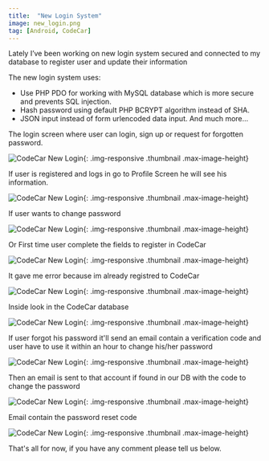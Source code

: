 ```yaml
---
title:  "New Login System"
image: new_login.png
tag: [Android, CodeCar]
---
```


Lately I’ve been working on new login system secured and connected to my database to register user and update their information

The new login system uses:

*   Use PHP PDO for working with MySQL database which is more secure and prevents SQL injection.
*   Hash password using default PHP BCRYPT algorithm instead of SHA.
*   JSON input instead of form urlencoded data input.
And much more...

The login screen where user can login, sign up or request for forgotten  password.

![CodeCar New Login](/images/new_login/1.png "CodeCar New Login"){: .img-responsive .thumbnail  .max-image-height}

If user is registered and logs in go to Profile Screen he will see his information.

![CodeCar New Login](/images/new_login/2.png "CodeCar New Login"){: .img-responsive .thumbnail  .max-image-height}

If user wants to change password

![CodeCar New Login](/images/new_login/3.png "CodeCar New Login"){: .img-responsive .thumbnail  .max-image-height}

Or First time user complete the fields to register in CodeCar

![CodeCar New Login](/images/new_login/4.png "CodeCar New Login"){: .img-responsive .thumbnail  .max-image-height}

It gave me error because im already registred to CodeCar

![CodeCar New Login](/images/new_login/5.png "CodeCar New Login"){: .img-responsive .thumbnail  .max-image-height}

Inside look in the CodeCar database 

![CodeCar New Login](/images/new_login/6.jpg "CodeCar New Login"){: .img-responsive .thumbnail  .max-image-height}

If user forgot his password it'll send an email contain a verification  code and user have to use it within an hour to change his/her password

![CodeCar New Login](/images/new_login/7.png "CodeCar New Login"){: .img-responsive .thumbnail  .max-image-height}

Then an email is sent to that account if found in our DB with the code to change the password

![CodeCar New Login](/images/new_login/8.png "CodeCar New Login"){: .img-responsive .thumbnail  .max-image-height}

Email contain the password reset code

![CodeCar New Login](/images/new_login/9.png "CodeCar New Login"){: .img-responsive .thumbnail  .max-image-height}

That's all for now, if you have any comment please tell us below.